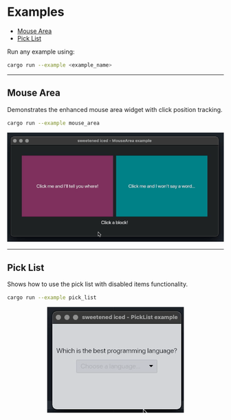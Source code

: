 # Examples

- [Mouse Area](#mouse-area)
- [Pick List](#pick-list)

Run any example using:

```bash
cargo run --example <example_name>
```

---

## Mouse Area

Demonstrates the enhanced mouse area widget with click position tracking.

```bash
cargo run --example mouse_area
```

<div align="center">
  <img src="../assets/mouse_area.gif" alt="Mouse Area Demo" />
</div>

---

## Pick List

Shows how to use the pick list with disabled items functionality.

```bash
cargo run --example pick_list
```

<div align="center">
  <img src="../assets/pick_list.gif" alt="Pick List Demo">
</div>

